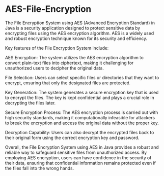 # AES-File-Encryption

The File Encryption System using AES (Advanced Encryption Standard) in Java is a security application designed to protect sensitive data by encrypting files using the AES encryption algorithm. AES is a widely used and robust encryption technique known for its security and efficiency.

Key features of the File Encryption System include:

AES Encryption: The system utilizes the AES encryption algorithm to convert plain-text files into ciphertext, making it challenging for unauthorized users to decipher the original data.

File Selection: Users can select specific files or directories that they want to encrypt, ensuring that only the designated files are protected.

Key Generation: The system generates a secure encryption key that is used to encrypt the files. The key is kept confidential and plays a crucial role in decrypting the files later.

Secure Encryption Process: The AES encryption process is carried out with high security standards, making it computationally infeasible for attackers to break the encryption and access the original data without the proper key.

Decryption Capability: Users can also decrypt the encrypted files back to their original form using the correct encryption key and password.

Overall, the File Encryption System using AES in Java provides a robust and reliable way to safeguard sensitive files from unauthorized access. By employing AES encryption, users can have confidence in the security of their data, ensuring that confidential information remains protected even if the files fall into the wrong hands.
